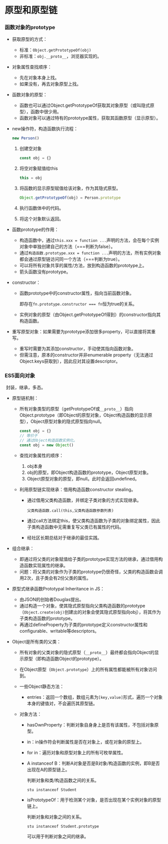 # 原型和原型链

### 函数对象的prototype

* 获取原型的方式：
  * 标准：`Object.getPrototypeOf(obj)`
  * 非标准：`obj.__proto__`，浏览器实现的。

* 对象属性查找顺序：
  * 先在对象本身上找。
  * 如果没有，再去对象原型上找。
* 函数对象的原型：
  * 函数也可以通过Object.getPrototypeOf获取其对象原型（或叫隐式原型），函数中很少用。
  * 函数对象可以通过特有的prototype属性，获取其函数原型（显示原型）。

* new操作符，构造函数执行流程：

  ```js
  new Person()
  ```

  1. 创建空对象

     ```js
     const obj = {}
     ```

  2. 将空对象赋值给this

     ```js
     this = obj
     ```

  3. 将函数的显示原型赋值给该对象，作为其隐式原型。

     ```js
     Object.getPrototypeOf(obj) = Person.prototype
     ```

  4. 执行函数体中的代码。

  5. 将这个对象默认返回。

* 函数prototype的作用：

  * 构造函数中，通过`this.xxx = function ...`声明的方法，会在每个实例对象中单独创建自己的方法（===判断为false）。
  * 通过`构造函数.prototype.xxx = function ...`声明的方法，所有实例对象都会通过原型链访问同一个方法（===判断为true）。
  * 可以将所有对象共享的属性/方法，放到构造函数的prototype上。
  * 箭头函数没有prototype。

* constructor：

  * 函数prototype中的constructor属性，指向当前函数对象。

    即存在`fn.prototype.constructor === fn`恒为true的关系。

  * 实例对象的原型（由Object.getPrototypeOf得到）的constructor指向其构造函数。

* 重写原型对象：如果需要为prototype添加很多property，可以直接将其重写。
  * 重写时需要为其添加constructor，手动使其指向函数对象。
  * 但需注意，原本的constructor并非enumerable property（无法通过Object.keys获取到），因此应对其设置descriptor。

### ES5面向对象

​	封装，继承，多态。

* 原型链机制：

  * 所有对象类型的原型（getPrototypeOf或`__proto__`）指向Object.prototype（即Object的原型对象，Object构造函数的显示原型），Object原型对象的隐式原型指向null。

    ```js
    const obj = {}
    // 等价于
    // 通过Object构造函数实例化。
    const obj = new Object()
    ```

  * 查找对象属性的顺序：

    1. obj本身
    2. obj的原型，即Object构造函数的prototype，Object原型对象。
    3. Object原型对象的原型，即null。此时会返回undefined。

  * 利用原型链实现继承：借用构造函数constructor stealing。

    * 通过借用父类构造函数，并绑定子类对象的方式实现继承。

      `父类构造函数.call(this,父类构造函数参数列表)`

    * 通过call方法绑定this，使父类构造函数为子类的对象绑定属性，因此子类构造函数中无需重复写父类已有属性的代码。

    * 经社区长期总结对于继承的最佳实践。

* 组合继承：

  * 即通过将父类的对象赋值给子类的prototype实现方法的继承，通过借用构造函数实现属性的继承。
  * 问题：将父类的对象作为子类的prototype仍很奇怪，父类的构造函数会调用2次，且子类会有2份父类的属性。

* 原型式继承函数Prototypal Inheritance in JS：

  * 由JSON的创始者Douglas提出。
  * 通过构造一个对象，使其隐式原型指向父类构造函数的prototype（`Object.create(obj)`创建出的对象会使其隐式原型指向obj），将其作为子类构造函数的prototype。
  * 再通过defineProperty为子类的prototype定义constructor属性和configurable、writable等descriptors。

* Object是所有类的父类：

  * 所有对象的父类对象的隐式原型（`__proto__`）最终都会指向Object的显示原型（即构造函数Object的prototype）。

  * 在Object原型（`Object.prototype`）上的所有属性都能被所有对象访问到。

  * 一些Object静态方法：

    * entries：返回一个数组，数组元素为`[key,value]`形式，遍历一个对象本身的键值对，不会遍历其原型链。

  * 对象方法：

    * hasOwnProperty：判断对象自身身上是否有该属性，不包括对象原型。

    * in：in操作符会判断属性是否在对象上，或在对象的原型上。

    * for in：遍历对象和原型对象上的所有可枚举属性。

    * A instanceof B：判断A对象是否是B对象/构造函数的实例，即B是否出现在A的原型链上。

      判断对象和类/构造函数之间的关系。

      `stu instanceof Student`

    * isPrototypeOf：用于检测某个对象，是否出现在某个实例对象的原型链上。

      判断对象和对象之间的关系。

      `stu instanceof Student.prototype`

      可以用于判断对象之间的继承。
  
      
  
      